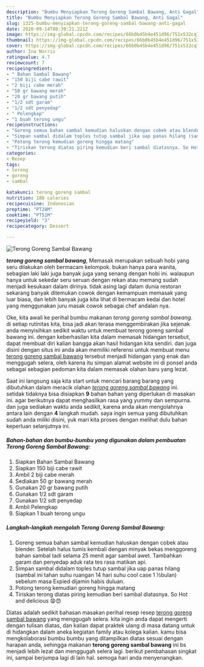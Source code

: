 ```yaml
---
description: "Bumbu Menyiapkan Terong Goreng Sambal Bawang, Anti Gagal"
title: "Bumbu Menyiapkan Terong Goreng Sambal Bawang, Anti Gagal"
slug: 1325-bumbu-menyiapkan-terong-goreng-sambal-bawang-anti-gagal
date: 2020-09-14T00:39:21.221Z
image: https://img-global.cpcdn.com/recipes/66b0b45b4e451d96/751x532cq70/terong-goreng-sambal-bawang-foto-resep-utama.jpg
thumbnail: https://img-global.cpcdn.com/recipes/66b0b45b4e451d96/751x532cq70/terong-goreng-sambal-bawang-foto-resep-utama.jpg
cover: https://img-global.cpcdn.com/recipes/66b0b45b4e451d96/751x532cq70/terong-goreng-sambal-bawang-foto-resep-utama.jpg
author: Ina Norris
ratingvalue: 4.7
reviewcount: 7
recipeingredient:
- " Bahan Sambal Bawang"
- "150 biji cabe rawit"
- "2 biji cabe merah"
- "50 gr bawang merah"
- "20 gr bawang putih"
- "1/2 sdt garam"
- "1/2 sdt penyedap"
- " Pelengkap"
- "1 buah terong ungu"
recipeinstructions:
- "Goreng semua bahan sambal kemudian haluskan dengan cobek atau blender. Setelah halus tumis kembali dengan minyak bekas menggoreng bahan sambal tadi selama 25 menit agar sambal awet. Tambahkan garam dan penyedap aduk rata tes rasa matikan api."
- "Simpan sambal didalam toples tutup sambal jika uap panas hilang (sambal ini tahan suhu ruangan 14 hari suhu cool case 1 ½bulan) sebelum masa Expied dijamin habis duluan."
- "Potong terong kemudian goreng hingga matang"
- "Tiriskan terong diatas piring kemudian beri sambal diatasnya. So Hot and delicious 😧😍"
categories:
- Resep
tags:
- terong
- goreng
- sambal

katakunci: terong goreng sambal 
nutrition: 188 calories
recipecuisine: Indonesian
preptime: "PT28M"
cooktime: "PT51M"
recipeyield: "3"
recipecategory: Dessert

---
```



![Terong Goreng Sambal Bawang](https://img-global.cpcdn.com/recipes/66b0b45b4e451d96/751x532cq70/terong-goreng-sambal-bawang-foto-resep-utama.jpg)

<b><i>terong goreng sambal bawang</i></b>, Memasak merupakan sebuah hobi yang seru dilakukan oleh bermacam kelompok. bukan hanya para wanita, sebagian laki laki juga banyak juga yang senang dengan hobi ini. walaupun hanya untuk sekedar seru seruan dengan rekan atau memang sudah menjadi kesukaan dalam dirinya. tidak asing lagi dalam dunia restoran sekarang banyak ditemukan cowok dengan kemampuan memasak yang luar biasa, dan lebih banyak juga kita lihat di bermacam kedai dan hotel yang menggunakan juru masak cowok sebagai chef andalan nya.

Oke, kita awali ke perihal bumbu makanan <i>terong goreng sambal bawang</i>. di setiap rutinitas kita, bisa jadi akan terasa menggembirakan jika sejenak anda menyisihkan sedikit waktu untuk membuat terong goreng sambal bawang ini. dengan keberhasilan kita dalam memasak hidangan tersebut, dapat membuat diri kalian bangga akan hasil hidangan kita sendiri. dan juga disini dengan situs ini anda akan memiliki referensi untuk membuat menu <u>terong goreng sambal bawang</u> tersebut menjadi hidangan yang enak dan menggugah selera, oleh karena itu simpan alamat website ini di ponsel anda sebagai sebagian pedoman kita dalam memasak olahan baru yang lezat.




Saat ini langsung saja kita start untuk mencari barang barang yang dibutuhkan dalam meracik olahan <u><i>terong goreng sambal bawang</i></u> ini. setidak tidaknya bisa disiapkan <b>9</b> bahan bahan yang diperlukan di masakan ini. agar berikutnya dapat menghasilkan rasa yang yummy dan sempurna. dan juga sediakan waktu anda sedikit, karena anda akan mengolahnya antara lain dengan <b>4</b> langkah mudah. saya ingin semua yang dibutuhkan sudah anda miliki disini, yuk mari kita proses dengan melihat dulu bahan keperluan selanjutnya ini.

<!--inarticleads1-->

##### Bahan-bahan dan bumbu-bumbu yang digunakan dalam pembuatan Terong Goreng Sambal Bawang:

1. Siapkan  Bahan Sambal Bawang
1. Siapkan 150 biji cabe rawit
1. Ambil 2 biji cabe merah
1. Sediakan 50 gr bawang merah
1. Gunakan 20 gr bawang putih
1. Gunakan 1/2 sdt garam
1. Gunakan 1/2 sdt penyedap
1. Ambil  Pelengkap
1. Siapkan 1 buah terong ungu




<!--inarticleads2-->

##### Langkah-langkah mengolah Terong Goreng Sambal Bawang:

1. Goreng semua bahan sambal kemudian haluskan dengan cobek atau blender. Setelah halus tumis kembali dengan minyak bekas menggoreng bahan sambal tadi selama 25 menit agar sambal awet. Tambahkan garam dan penyedap aduk rata tes rasa matikan api.
1. Simpan sambal didalam toples tutup sambal jika uap panas hilang (sambal ini tahan suhu ruangan 14 hari suhu cool case 1 ½bulan) sebelum masa Expied dijamin habis duluan.
1. Potong terong kemudian goreng hingga matang
1. Tiriskan terong diatas piring kemudian beri sambal diatasnya. So Hot and delicious 😧😍




Diatas adalah sedikit bahasan masakan perihal resep resep <u>terong goreng sambal bawang</u> yang menggugah selera. kita ingin anda dapat mengerti dengan tulisan diatas, dan kalian dapat praktek ulang di masa datang untuk di hidangkan dalam aneka kegiatan family atau kolega kalian. kamu bisa mengkolaborasi bumbu bumbu yang ditampilkan diatas sesuai dengan harapan anda, sehingga makanan <b>terong goreng sambal bawang</b> ini bs menjadi lebih lezat dan menggugah selera lagi. berikut pembahasan singkat ini, sampai berjumpa lagi di lain hal. semoga hari anda menyenangkan.
